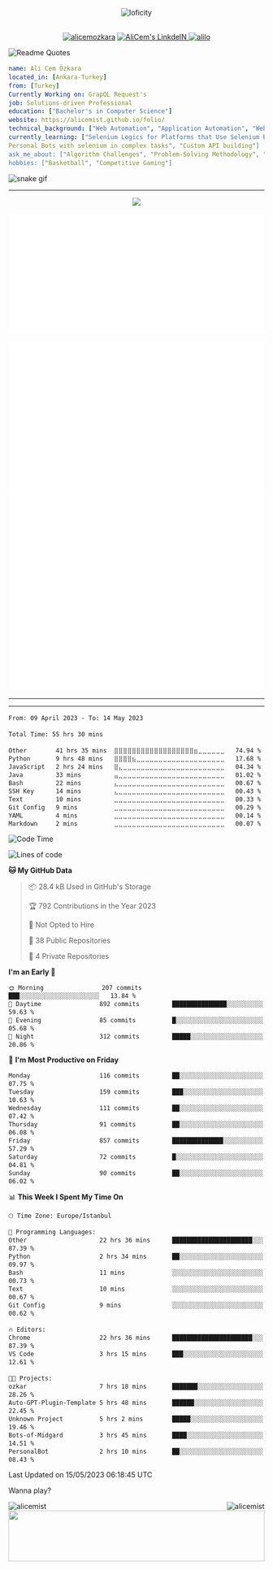 <p align="center">
<img alt="loficity" width="800px" src="https://github.com/HyunCafe/HyunCafe/raw/main/assests/loficity.gif"</img>
</p>
<p align="center">
<br/>
  <a href="https://www.buymeacoffee.com/alicemozkara"> <img src="https://cdn.buymeacoffee.com/buttons/v2/default-yellow.png" height="50" width="210" alt="alicemozkara" /></a>
<a href="https://www.linkedin.com/in/ali-cem-oz/">
  <img alt="AliCem's LinkdeIN" width="40px" src="https://user-images.githubusercontent.com/43545812/144035037-0f415fc7-9f96-4517-a370-ccc6e78a714b.png" />
  
</a>
<a href="https://www.leetcode.com/alilo" target="blank"><img src="https://raw.githubusercontent.com/rahuldkjain/github-profile-readme-generator/master/src/images/icons/Social/leet-code.svg" alt="alilo"  width="30px" /></a>

<br>
  
</p>

 ![Readme Quotes](https://quotes-github-readme.vercel.app/api?type=horizontal&theme=nord) 
  




```yaml
name: Ali Cem Özkara
located_in: [Ankara-Turkey]
from: [Turkey]
Currently Working on: GrapQL Request's
job: Solutions-driven Professional
education: ["Bachelor's in Computer Science"]
website: https://alicemist.github.io/folio/
technical_background: ["Web Automation", "Application Automation", "Web Technologies", "Cloud Technologies", "NLP Techniques"]
currently_learning: ["Selenium Logics for Platforms that Use Selenium Backend", 
Personal Bots with selenium in complex tasks", "Custom API building"]
ask_me_about: ["Algorithm Challenges", "Problem-Solving Methodology", "Python", "Node.js", "React.js", "TypeScript","LeetCode"]
hobbies: ["Basketball", "Competitive Gaming"]
```

![snake gif](https://github.com/alicemist/alicemist/blob/output/github-contribution-grid-snake.svg)
<hr>
<p align="center">
  <img alig src="https://github-profile-trophy.vercel.app/?username=alicemist&column=6&rank=SSS,SS,S,AAA,AA,A,B,C" />
</p>



![Metrics](https://raw.githubusercontent.com/alicemist/alicemist/main/github-metrics.svg)

![Metrics](https://raw.githubusercontent.com/alicemist/alicemist/main/metrics.plugin.habits.charts.svg)
![Metrics](https://raw.githubusercontent.com/alicemist/alicemist/main/metrics.plugin.leetcode.svg)
<hr>

<hr>

<!--START_SECTION:WAKA-->

```text
From: 09 April 2023 - To: 14 May 2023

Total Time: 55 hrs 30 mins

Other        41 hrs 35 mins  ⣿⣿⣿⣿⣿⣿⣿⣿⣿⣿⣿⣿⣿⣿⣿⣿⣿⣿⣶⣀⣀⣀⣀⣀⣀   74.94 %
Python       9 hrs 48 mins   ⣿⣿⣿⣿⣦⣀⣀⣀⣀⣀⣀⣀⣀⣀⣀⣀⣀⣀⣀⣀⣀⣀⣀⣀⣀   17.68 %
JavaScript   2 hrs 24 mins   ⣿⣄⣀⣀⣀⣀⣀⣀⣀⣀⣀⣀⣀⣀⣀⣀⣀⣀⣀⣀⣀⣀⣀⣀⣀   04.34 %
Java         33 mins         ⣤⣀⣀⣀⣀⣀⣀⣀⣀⣀⣀⣀⣀⣀⣀⣀⣀⣀⣀⣀⣀⣀⣀⣀⣀   01.02 %
Bash         22 mins         ⣄⣀⣀⣀⣀⣀⣀⣀⣀⣀⣀⣀⣀⣀⣀⣀⣀⣀⣀⣀⣀⣀⣀⣀⣀   00.67 %
SSH Key      14 mins         ⣄⣀⣀⣀⣀⣀⣀⣀⣀⣀⣀⣀⣀⣀⣀⣀⣀⣀⣀⣀⣀⣀⣀⣀⣀   00.43 %
Text         10 mins         ⣀⣀⣀⣀⣀⣀⣀⣀⣀⣀⣀⣀⣀⣀⣀⣀⣀⣀⣀⣀⣀⣀⣀⣀⣀   00.33 %
Git Config   9 mins          ⣀⣀⣀⣀⣀⣀⣀⣀⣀⣀⣀⣀⣀⣀⣀⣀⣀⣀⣀⣀⣀⣀⣀⣀⣀   00.29 %
YAML         4 mins          ⣀⣀⣀⣀⣀⣀⣀⣀⣀⣀⣀⣀⣀⣀⣀⣀⣀⣀⣀⣀⣀⣀⣀⣀⣀   00.14 %
Markdown     2 mins          ⣀⣀⣀⣀⣀⣀⣀⣀⣀⣀⣀⣀⣀⣀⣀⣀⣀⣀⣀⣀⣀⣀⣀⣀⣀   00.07 %
```

<!--END_SECTION:WAKA-->
<!--START_SECTION:time-->
![Code Time](http://img.shields.io/badge/Code%20Time-55%20hrs%2030%20mins-blue)

![Lines of code](https://img.shields.io/badge/From%20Hello%20World%20I%27ve%20Written-2.4%20million%20lines%20of%20code-blue)

**🐱 My GitHub Data** 

> 📦 28.4 kB Used in GitHub's Storage 
 > 
> 🏆 792 Contributions in the Year 2023
 > 
> 🚫 Not Opted to Hire
 > 
> 📜 38 Public Repositories 
 > 
> 🔑 4 Private Repositories 
 > 
**I'm an Early 🐤** 

```text
🌞 Morning                207 commits         ███░░░░░░░░░░░░░░░░░░░░░░   13.84 % 
🌆 Daytime                892 commits         ███████████████░░░░░░░░░░   59.63 % 
🌃 Evening                85 commits          █░░░░░░░░░░░░░░░░░░░░░░░░   05.68 % 
🌙 Night                  312 commits         █████░░░░░░░░░░░░░░░░░░░░   20.86 % 
```
📅 **I'm Most Productive on Friday** 

```text
Monday                   116 commits         ██░░░░░░░░░░░░░░░░░░░░░░░   07.75 % 
Tuesday                  159 commits         ███░░░░░░░░░░░░░░░░░░░░░░   10.63 % 
Wednesday                111 commits         ██░░░░░░░░░░░░░░░░░░░░░░░   07.42 % 
Thursday                 91 commits          ██░░░░░░░░░░░░░░░░░░░░░░░   06.08 % 
Friday                   857 commits         ██████████████░░░░░░░░░░░   57.29 % 
Saturday                 72 commits          █░░░░░░░░░░░░░░░░░░░░░░░░   04.81 % 
Sunday                   90 commits          ██░░░░░░░░░░░░░░░░░░░░░░░   06.02 % 
```


📊 **This Week I Spent My Time On** 

```text
🕑︎ Time Zone: Europe/Istanbul

💬 Programming Languages: 
Other                    22 hrs 36 mins      ██████████████████████░░░   87.39 % 
Python                   2 hrs 34 mins       ██░░░░░░░░░░░░░░░░░░░░░░░   09.97 % 
Bash                     11 mins             ░░░░░░░░░░░░░░░░░░░░░░░░░   00.73 % 
Text                     10 mins             ░░░░░░░░░░░░░░░░░░░░░░░░░   00.67 % 
Git Config               9 mins              ░░░░░░░░░░░░░░░░░░░░░░░░░   00.62 % 

🔥 Editors: 
Chrome                   22 hrs 36 mins      ██████████████████████░░░   87.39 % 
VS Code                  3 hrs 15 mins       ███░░░░░░░░░░░░░░░░░░░░░░   12.61 % 

🐱‍💻 Projects: 
ozkar                    7 hrs 18 mins       ███████░░░░░░░░░░░░░░░░░░   28.26 % 
Auto-GPT-Plugin-Template 5 hrs 48 mins       ██████░░░░░░░░░░░░░░░░░░░   22.45 % 
Unknown Project          5 hrs 2 mins        █████░░░░░░░░░░░░░░░░░░░░   19.46 % 
Bots-of-Midgard          3 hrs 45 mins       ████░░░░░░░░░░░░░░░░░░░░░   14.51 % 
PersonalBot              2 hrs 10 mins       ██░░░░░░░░░░░░░░░░░░░░░░░   08.43 % 
```


 Last Updated on 15/05/2023 06:18:45 UTC
<!--END_SECTION:time-->

Wanna play?
 <div align=center>
  
<img align="left" src="https://github-readme-stats.vercel.app/api/top-langs?username=alicemist&show_icons=true&locale=en&layout=compact" alt="alicemist" />

<img align="right" src="https://github-readme-streak-stats.herokuapp.com/?user=alicemist" alt="alicemist" />
</div>
<div align=center>
  <img  height=100px width= 100% src="https://capsule-render.vercel.app/api?type=waving&color=gradient&height=60&section=footer"/>
</div>

